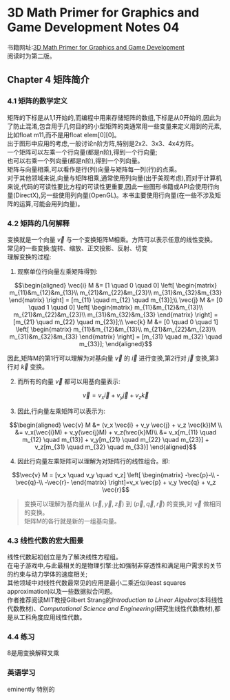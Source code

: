 # 3D Math Primer for Graphics and Game Development Notes 04
书籍网址:[3D Math Primer for Graphics and Game Development](https://gamemath.com/book/)  
阅读时为第二版。  
## Chapter 4 矩阵简介  
### 4.1 矩阵的数学定义  
矩阵的下标是从1,1开始的,而编程中用来存储矩阵的数组,下标是从0开始的,因此为了防止混淆,包含用于几何目的的小型矩阵的类通常用一些变量来定义用到的元素,比如float m11,而不是用float elem[0][0]。  
出于图形中应用的考虑,一般讨论n阶方阵,特别是2x2、3x3、4x4方阵。  
一个矩阵可以左乘一个行向量(都是n阶),得到一个行向量;  
也可以右乘一个列向量(都是n阶),得到一个列向量。  
矩阵与向量相乘,可以看作是行(列)向量与矩阵每一列(行)的点乘。  
对于其他领域来说,向量与矩阵相乘,通常使用列向量(出于美观考虑),而对于计算机来说,代码的可读性要比方程的可读性更重要,因此一些图形书籍或API会使用行向量(DirectX),另一些使用列向量(OpenGL)。本书主要使用行向量(在一些不涉及矩阵的运算,可能会用列向量)。  
### 4.2 矩阵的几何解释  
变换就是一个向量 $\vec{v}$ 与一个变换矩阵M相乘。方阵可以表示任意的线性变换。  
常见的一些变换:旋转、缩放、正交投影、反射、切变  
理解变换的过程:  
1.  观察单位行向量左乘矩阵得到:
```math
\begin{aligned}
\vec{i} M &= [1 \quad 0 \quad 0]
\left[
\begin{matrix}
m_{11}&m_{12}&m_{13}\\
m_{21}&m_{22}&m_{23}\\
m_{31}&m_{32}&m_{33}
\end{matrix}
\right] = [m_{11} \quad m_{12} \quad m_{13}];\\

\vec{j} M &= [0 \quad 1 \quad 0]
\left[
\begin{matrix}
m_{11}&m_{12}&m_{13}\\
m_{21}&m_{22}&m_{23}\\
m_{31}&m_{32}&m_{33}
\end{matrix}
\right] = [m_{21} \quad m_{22} \quad m_{23}];\\

\vec{k} M &= [0 \quad 0 \quad 1]
\left[
\begin{matrix}
m_{11}&m_{12}&m_{13}\\
m_{21}&m_{22}&m_{23}\\
m_{31}&m_{32}&m_{33}
\end{matrix}
\right] = [m_{31} \quad m_{32} \quad m_{33}];
\end{aligned}
```
因此,矩阵M的第1行可以理解为对基向量 $\vec{v}$ 的 $\vec{i}$ 进行变换,第2行对 $\vec{j}$ 变换,第3行对 $\vec{k}$ 变换。  

2.  而所有的向量 $\vec{v}$ 都可以用基向量表示:  
```math
\vec{v} = v_x \vec{i} + v_y \vec{j} + v_z \vec{k}
```  
3.  因此,行向量左乘矩阵可以表示为:
```math
\begin{aligned}
\vec{v} M &= (v_x \vec{i} + v_y \vec{j} + v_z \vec{k})M \\
&= v_x(\vec{i}M) + v_y(\vec{j}M) + v_z(\vec{k}M)\\
&= v_x[m_{11} \quad m_{12} \quad m_{13}] + v_y[m_{21} \quad m_{22} \quad m_{23}]
+ v_z[m_{31} \quad m_{32} \quad m_{33}]
\end{aligned}
```
4.  因此行向量左乘矩阵可以理解为对矩阵行的线性组合。即:  
```math
\vec{v} M = [v_x \quad v_y \quad v_z]
\left[
\begin{matrix}
-\vec{p}-\\
-\vec{q}-\\
-\vec{r}-
\end{matrix}
\right]=v_x \vec{p} + v_y \vec{q} + v_z \vec{r}
```
> 变换可以理解为基向量从 $(\vec{x},\vec{y},\vec{z})$ 到 $(\vec{p},\vec{q},\vec{r})$ 的变换,对 $\vec{v}$ 做相同的变换。  
> 矩阵M的各行就是新的一组基向量。    

### 4.3 线性代数的宏大图景  
线性代数起初创立是为了解决线性方程组。  
在电子游戏中,与此最相关的是物理引擎:比如强制非穿透性和满足用户需求的关节的约束与动力学体的速度相关;  
其他领域中对线性代数最常见的应用是最小二乘近似(least squares approximation)以及一些数据拟合问题。  
作者推荐阅读MIT教授Gilbert Strang的*Introduction to Linear Algebra*(本科线性代数教材)、*Computational Science and Engineering*(研究生线性代数教材),都是从工科角度应用线性代数。 

### 4.4 练习  
8是用变换解释叉乘  

### 英语学习  
eminently 特别的  
